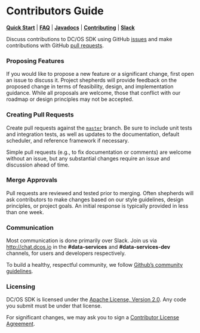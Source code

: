 Contributors Guide
==================
[__Quick Start__](README.md#quick-start) |
[__FAQ__](docs/pages/faq.md) |
[__Javadocs__](http://mesosphere.github.io/dcos-commons/api/) |
[__Contributing__](CONTRIBUTING.md) |
[__Slack__](http://chat.dcos.io)

Discuss contributions to DC/OS SDK using GitHub [issues](https://github.com/mesosphere/dcos-commons/issues) and make contributions with GitHub [pull requests](https://github.com/mesosphere/dcos-commons/pulls).

### Proposing Features
If you would like to propose a new feature or a significant change, first open an issue to discuss it.  Project shepherds will provide feedback on the proposed change in terms of feasibility, design, and implementation guidance.  While all proposals are welcome, those that conflict with our roadmap or design principles may not be accepted.

### Creating Pull Requests
Create pull requests against the [`master`](https://github.com/mesosphere/dcos-commons/tree/master) branch. Be sure to include unit tests and integration tests, as well as updates to the documentation, default scheduler, and reference framework if necessary.

Simple pull requests (e.g., to fix documentation or comments) are welcome without an issue, but any substantial changes require an issue and discussion ahead of time.

### Merge Approvals
Pull requests are reviewed and tested prior to merging.  Often shepherds will ask contributors to make changes based on our style guidelines, design principles, or project goals.  An initial response is typically provided in less than one week.

### Communication
Most communication is done primarily over Slack. Join us via http://chat.dcos.io in the __#data-services__ and __#data-services-dev__ channels, for users and developers respectively.

To build a healthy, respectful community, we follow [Github’s community guidelines](https://help.github.com/articles/github-community-guidelines/#building-a-strong-community).

### Licensing
DC/OS SDK is licensed under the [Apache License, Version 2.0](LICENSE). Any code you submit must be under that license.

For significant changes, we may ask you to sign a [Contributor License Agreement](http://en.wikipedia.org/wiki/Contributor_License_Agreement).
